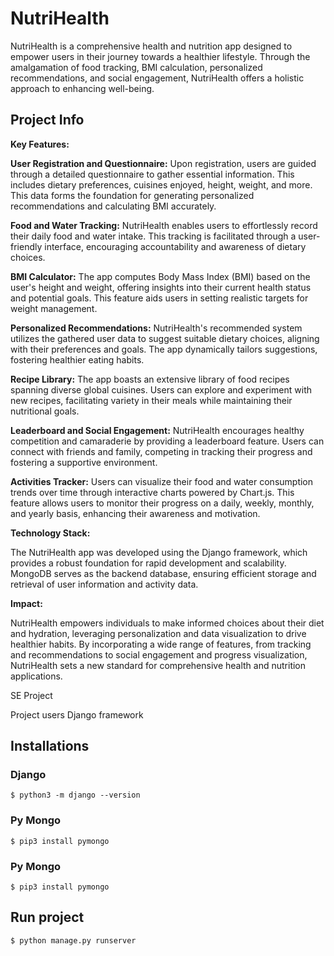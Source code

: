 # NutriHealth

NutriHealth is a comprehensive health and nutrition app designed to empower users in their journey towards a healthier lifestyle. Through the amalgamation of food tracking, BMI calculation, personalized recommendations, and social engagement, NutriHealth offers a holistic approach to enhancing well-being.

## Project Info
**Key Features:**

**User Registration and Questionnaire:** Upon registration, users are guided through a detailed questionnaire to gather essential information. This includes dietary preferences, cuisines enjoyed, height, weight, and more. This data forms the foundation for generating personalized recommendations and calculating BMI accurately.

**Food and Water Tracking:** NutriHealth enables users to effortlessly record their daily food and water intake. This tracking is facilitated through a user-friendly interface, encouraging accountability and awareness of dietary choices.

**BMI Calculator:** The app computes Body Mass Index (BMI) based on the user's height and weight, offering insights into their current health status and potential goals. This feature aids users in setting realistic targets for weight management.

**Personalized Recommendations:** NutriHealth's recommended system utilizes the gathered user data to suggest suitable dietary choices, aligning with their preferences and goals. The app dynamically tailors suggestions, fostering healthier eating habits.

**Recipe Library:** The app boasts an extensive library of food recipes spanning diverse global cuisines. Users can explore and experiment with new recipes, facilitating variety in their meals while maintaining their nutritional goals.

**Leaderboard and Social Engagement:** NutriHealth encourages healthy competition and camaraderie by providing a leaderboard feature. Users can connect with friends and family, competing in tracking their progress and fostering a supportive environment.

**Activities Tracker:** Users can visualize their food and water consumption trends over time through interactive charts powered by Chart.js. This feature allows users to monitor their progress on a daily, weekly, monthly, and yearly basis, enhancing their awareness and motivation.

**Technology Stack:**

The NutriHealth app was developed using the Django framework, which provides a robust foundation for rapid development and scalability. MongoDB serves as the backend database, ensuring efficient storage and retrieval of user information and activity data.

**Impact:**

NutriHealth empowers individuals to make informed choices about their diet and hydration, leveraging personalization and data visualization to drive healthier habits. By incorporating a wide range of features, from tracking and recommendations to social engagement and progress visualization, NutriHealth sets a new standard for comprehensive health and nutrition applications.


SE Project

Project users Django framework

## Installations

### Django

```shell
$ python3 -m django --version
```

### Py Mongo

```shell
$ pip3 install pymongo
```

### Py Mongo

```shell
$ pip3 install pymongo
```

## Run project

```shell
$ python manage.py runserver
```

